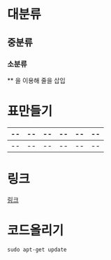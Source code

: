 # 대분류

## 중분류

### 소분류

** 을 이용해 줄을 삽입

# 표만들기

|--|--|--|--|--|--|
|--|--|--|--|--|--|
|--|--|--|--|--|--|

# 링크

[링크](https://docs.docker.com/engine/install/centos/)

# 코드올리기

    sudo apt-get update
